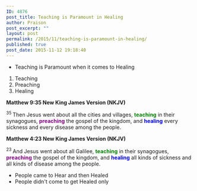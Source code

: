 ```yaml
---
ID: 4876
post_title: Teaching is Paramount in Healing
author: Praison
post_excerpt: ""
layout: post
permalink: /2015/11/teaching-is-paramount-in-healing/
published: true
post_date: 2015-11-12 19:18:40
---
```

<ul>
	<li>Teaching is Paramount when it comes to Healing</li>
</ul>
<ol>
	<li>Teaching</li>
	<li>Preaching</li>
	<li>Healing</li>
</ol>
<strong><span class="passage-display-bcv">Matthew 9:35
</span><span class="passage-display-version">New King James Version (NKJV)</span></strong>

<span class="text Matt-9-35"><sup class="versenum">35 </sup>Then Jesus went about all the cities and villages, <span style="color: #008000;"><strong>teaching</strong> </span>in their synagogues, <span style="color: #800080;"><strong>preaching</strong> </span>the gospel of the kingdom, and <span style="color: #0000ff;"><strong>healing</strong> </span>every sickness and every disease among the people.</span>

<strong><span class="passage-display-bcv">Matthew 4:23
</span><span class="passage-display-version">New King James Version (NKJV)</span></strong>

<span class="text Matt-4-23"><sup class="versenum">23 </sup>And Jesus went about all Galilee, <span style="color: #008000;"><strong>teaching</strong> </span>in their synagogues, <span style="color: #800080;"><strong>preaching</strong> </span>the gospel of the kingdom, and <span style="color: #0000ff;"><strong>healing</strong> </span>all kinds of sickness and all kinds of disease among the people.</span>
<ul>
	<li>People came to Hear and then Healed</li>
	<li>People didn't come to get Healed only</li>
</ul>